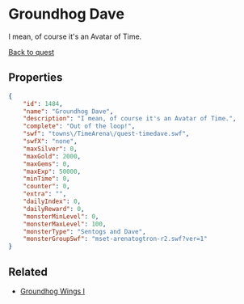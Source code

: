 # Groundhog Dave

I mean, of course it's an Avatar of Time.

[Back to quest](../quests.md)

## Properties

```json
{
    "id": 1484,
    "name": "Groundhog Dave",
    "description": "I mean, of course it's an Avatar of Time.",
    "complete": "Out of the loop!",
    "swf": "towns\/TimeArena\/quest-timedave.swf",
    "swfX": "none",
    "maxSilver": 0,
    "maxGold": 2000,
    "maxGems": 0,
    "maxExp": 50000,
    "minTime": 0,
    "counter": 0,
    "extra": "",
    "dailyIndex": 0,
    "dailyReward": 0,
    "monsterMinLevel": 0,
    "monsterMaxLevel": 100,
    "monsterType": "Sentogs and Dave",
    "monsterGroupSwf": "mset-arenatogtron-r2.swf?ver=1"
}
```

## Related

- [Groundhog Wings I](../items/17873-groundhog-wings-i.md)

